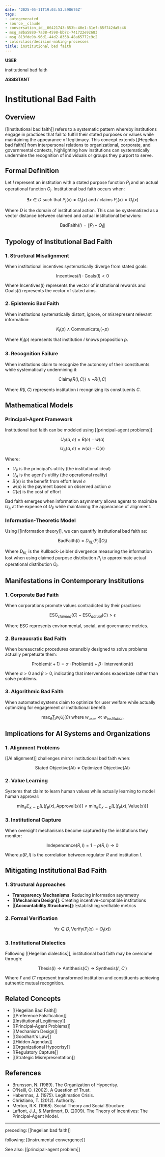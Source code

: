 ```yaml
---
date: '2025-05-11T19:03:53.598676Z'
tags:
- autogenerated
- source__claude
- conversation_id__06421743-853b-40e1-81ef-85f742da5c46
- msg_a8ba5880-7a38-4598-bb7c-741722e92683
- msg_813fde9b-96d1-44d2-8358-48a65772c9c2
- colorclass/decision-making-processes
title: institutional bad faith
---
```


**USER**

institutional bad faith


**ASSISTANT**

# Institutional Bad Faith

## Overview

[[Institutional bad faith]] refers to a systematic pattern whereby institutions engage in practices that fail to fulfill their stated purposes or values while maintaining the appearance of legitimacy. This concept extends [[Hegelian bad faith]] from interpersonal relations to organizational, corporate, and governmental contexts, highlighting how institutions can systematically undermine the recognition of individuals or groups they purport to serve.

## Formal Definition

Let $I$ represent an institution with a stated purpose function $P_I$ and an actual operational function $O_I$. Institutional bad faith occurs when:

$$\exists x \in D \text{ such that } P_I(x) \neq O_I(x) \text{ and } I \text{ claims } P_I(x) = O_I(x)$$

Where $D$ is the domain of institutional action. This can be systematized as a vector distance between claimed and actual institutional behaviors:

$$\text{BadFaith}(I) = \|P_I - O_I\|$$

## Typology of Institutional Bad Faith

### 1. Structural Misalignment

When institutional incentives systematically diverge from stated goals:

$$\text{Incentives}(I) \cdot \text{Goals}(I) < 0$$

Where $\text{Incentives}(I)$ represents the vector of institutional rewards and $\text{Goals}(I)$ represents the vector of stated aims.

### 2. Epistemic Bad Faith

When institutions systematically distort, ignore, or misrepresent relevant information:

$$K_I(p) \land \text{Communicate}_I(\neg p)$$

Where $K_I(p)$ represents that institution $I$ knows proposition $p$.

### 3. Recognition Failure

When institutions claim to recognize the autonomy of their constituents while systematically undermining it:

$$\text{Claim}_I(R(I,C)) \land \neg R(I,C)$$

Where $R(I,C)$ represents institution $I$ recognizing its constituents $C$.

## Mathematical Models

### Principal-Agent Framework

Institutional bad faith can be modeled using [[principal-agent problems]]:

$$U_P(a,e) = B(e) - w(a)$$
$$U_A(a,e) = w(a) - C(e)$$

Where:
- $U_P$ is the principal's utility (the institutional ideal)
- $U_A$ is the agent's utility (the operational reality)
- $B(e)$ is the benefit from effort level $e$
- $w(a)$ is the payment based on observed action $a$
- $C(e)$ is the cost of effort

Bad faith emerges when information asymmetry allows agents to maximize $U_A$ at the expense of $U_P$ while maintaining the appearance of alignment.

### Information-Theoretic Model

Using [[information theory]], we can quantify institutional bad faith as:

$$\text{BadFaith}(I) = D_{KL}(P_I || O_I)$$

Where $D_{KL}$ is the Kullback-Leibler divergence measuring the information lost when using claimed purpose distribution $P_I$ to approximate actual operational distribution $O_I$.

## Manifestations in Contemporary Institutions

### 1. Corporate Bad Faith

When corporations promote values contradicted by their practices:

$$\text{ESG}_{claimed}(C) - \text{ESG}_{actual}(C) > \epsilon$$

Where $\text{ESG}$ represents environmental, social, and governance metrics.

### 2. Bureaucratic Bad Faith

When bureaucratic procedures ostensibly designed to solve problems actually perpetuate them:

$$\text{Problem}(t+1) = \alpha \cdot \text{Problem}(t) + \beta \cdot \text{Intervention}(t)$$

Where $\alpha > 0$ and $\beta > 0$, indicating that interventions exacerbate rather than solve problems.

### 3. Algorithmic Bad Faith

When automated systems claim to optimize for user welfare while actually optimizing for engagement or institutional benefit:

$$\max_{\theta} \sum_i w_i U_i(\theta) \text{ where } w_{user} \ll w_{institution}$$

## Implications for AI Systems and Organizations

### 1. Alignment Problems

[[AI alignment]] challenges mirror institutional bad faith when:

$$\text{Stated Objective}(\text{AI}) \neq \text{Optimized Objective}(\text{AI})$$

### 2. Value Learning

Systems that claim to learn human values while actually learning to model human approval:

$$\min_{\theta} \mathbb{E}_{x \sim D}[L(f_{\theta}(x), \text{Approval}(x))] \neq \min_{\theta} \mathbb{E}_{x \sim D}[L(f_{\theta}(x), \text{Value}(x))]$$

### 3. Institutional Capture

When oversight mechanisms become captured by the institutions they monitor:

$$\text{Independence}(R, I) = 1 - \rho(R, I) \rightarrow 0$$

Where $\rho(R, I)$ is the correlation between regulator $R$ and institution $I$.

## Mitigating Institutional Bad Faith

### 1. Structural Approaches

- **Transparency Mechanisms**: Reducing information asymmetry
- **[[Mechanism Design]]**: Creating incentive-compatible institutions
- **[[Accountability Structures]]**: Establishing verifiable metrics

### 2. Formal Verification

$$\forall x \in D, \text{Verify}(P_I(x) = O_I(x))$$

### 3. Institutional Dialectics

Following [[Hegelian dialectics]], institutional bad faith may be overcome through:

$$\text{Thesis}(I) \rightarrow \text{Antithesis}(C) \rightarrow \text{Synthesis}(I', C')$$

Where $I'$ and $C'$ represent transformed institution and constituents achieving authentic mutual recognition.

## Related Concepts

- [[Hegelian Bad Faith]]
- [[Preference Falsification]]
- [[Institutional Legitimacy]]
- [[Principal-Agent Problems]]
- [[Mechanism Design]]
- [[Goodhart's Law]]
- [[Hidden Agendas]]
- [[Organizational Hypocrisy]]
- [[Regulatory Capture]]
- [[Strategic Misrepresentation]]

## References

- Brunsson, N. (1989). The Organization of Hypocrisy.
- O'Neill, O. (2002). A Question of Trust.
- Habermas, J. (1975). Legitimation Crisis.
- Christiano, T. (2012). Authority.
- Merton, R.K. (1968). Social Theory and Social Structure.
- Laffont, J.J., & Martimort, D. (2009). The Theory of Incentives: The Principal-Agent Model.


---

preceding: [[hegelian bad faith]]  


following: [[instrumental convergence]]

See also: [[principal-agent problem]]